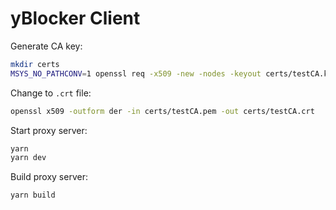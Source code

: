 # yBlocker Client

Generate CA key:

```bash
mkdir certs
MSYS_NO_PATHCONV=1 openssl req -x509 -new -nodes -keyout certs/testCA.key -sha256 -days 365 -out certs/testCA.pem -subj '/CN=Mockttp Testing CA - DO NOT TRUST'
```

Change to `.crt` file:

```bash
openssl x509 -outform der -in certs/testCA.pem -out certs/testCA.crt
```

Start proxy server:

```bash
yarn
yarn dev
```

Build proxy server:

```bash
yarn build
```
